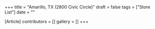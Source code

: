 +++
title = "Amarillo, TX (2800 Civic Circle)"
draft = false
tags = ["Store List"]
date = ""

[Article]
contributors = []
gallery = []
+++